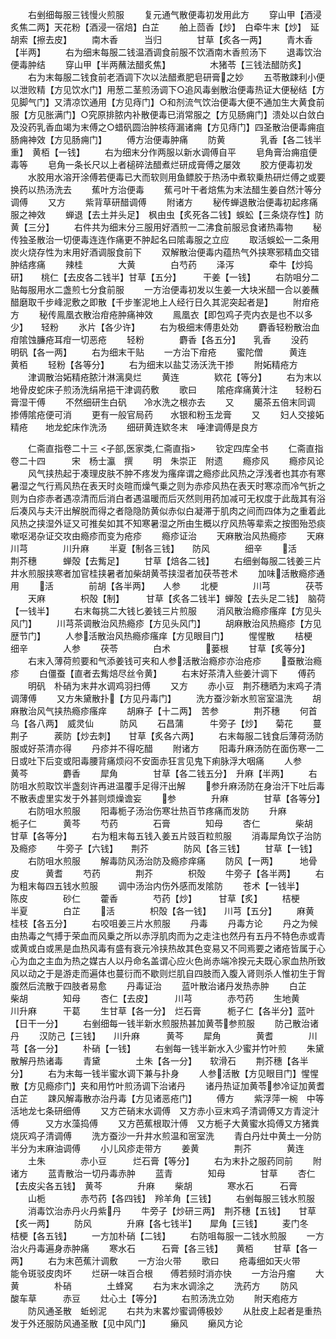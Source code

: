 <!-- { "loadSidebar": true } -->
　　右剉细每服三钱慢火煎服
　　复元通气散便毒初发用此方
　　穿山甲【酒浸炙焦二两】天花粉【酒浸一宿焙】白芷
　　舶上茴香【炒】　白牵牛末【炒】　延胡索【擦去皮】
　　南木香　　　当归　　　　甘草【炙各一两】
　　青木香【半两】
　　右为细末每服二钱温酒调食前服不饮酒南木香煎汤下
　　退毒饮治便毒肿结
　　穿山甲【半两蘸法醋炙焦】　　　　　木猪苓【三钱法醋防炙】
　　右为末每服二钱食前老酒调下次以法醋煮肥皂研膏之妙
　　五苓散踈利小便以泄败精【方见饮水门】用葱二茎煎汤调下○追风毒剉散治便毒热证大便秘结【方见脚气门】又清凉饮通用【方见痔门】○和剂流气饮治便毒大便不通加生大黄食前服【方见胀满门】○究原排脓内补散便毒已消常服之【方见肠痈门】溃处以白敛白及没药乳香血竭为末傅之○蜡矾圆治肿核痔漏诸痈【方见痔门】四圣散治便毒痈疽肠痈神效【方见肠痈门】
　　傅方治便毒肿痛
　　防黄　　　　乳香【各二钱半重】　黄栢【一钱】
　　右为细末分作两服以新水调傅自平
　　皂角膏治痈疽便毒等
　　皂角一条长尺以上者槌碎法醋煮烂研成膏傅之屡效
　　胶方便毒初发
　　水胶用水溶开涂傅若便毒已大而软则用鱼鳔胶于热汤中煮软乗热研烂傅之或要换药以热汤洗去
　　蕉叶方治便毒
　　蕉弓叶干者焙焦为末法醋生姜自然汁等分调傅
　　又方
　　紫背草研醋调傅
　　附诸方
　　秘传蝉退散治便毒初起疼痛服之神效
　　蝉退【去土并头足】　枫由虫【炙死各二钱】蜈蚣【三条烧存性】防黄【三分】
　　右件共为细末分三服用好酒煎一二沸食前服忌食诸热毒物
　　秘传独圣散治一切便毒连连作痛更不肿起名曰隂毒服之立应
　　取活蜈蚣一二条用炭火烧存性为末用好酒调服食前下
　　双解散治便毒内蕴热气外挟寒邪精血交错肿结疼痛
　　辣桂　　　　大黄　　　　白芍药
　　泽泻　　　　牵牛【炒捣研】　　桃仁【去皮各二钱半】甘草【五分】　　　干姜【一钱】
　　右防咀分二贴每服用水二盏煎七分食前服
　　一方治便毒初发以生姜一大块米醋一合以姜蘸醋磨取千步峰泥敷之即散【千步峯泥地上人经行日久其泥突起者是】
　　附疳疮方
　　秘传鳯凰衣散治疳疮肿痛神效
　　鳯凰衣【即包鸡子壳内衣是也不以多少】　　轻粉
　　氷片【各少许】
　　右为极细末傅患处効
　　麝香轻粉散治血疳隂蚀臁疮耳疳一切恶疮
　　轻粉　　　　麝香【各五分】　　乳香
　　没药　　　　明矾【各一两】
　　右为细末干贴
　　一方治下疳疮
　　蜜陀僧　　　黄连　　　　黄栢
　　轻粉【各等分】
　　右为细末以盐艾汤沃洗干掺
　　附妬精疮方
　　津调散治妬精疮脓汁淋漓臭烂
　　黄连　　　　欵花【等分】
　　右为末以地骨皮蛇床子煎汤洗绢帛挹干津调药敷
　　歌曰
　　隂疮痒痛黄汁注　　轻粉石膏湿干傅
　　不然细研生白矾　　冷水洗之根亦去
　　又
　　臈茶五倍末同调　　掺傅隂疮便可消
　　更有一般官局药　　水银和粉玉龙膏
　　又
　　妇人交接妬精疮　　地龙蛇床作洗汤
　　细研黄连欵冬末　唾津调傅是良方














　　仁斋直指卷二十三
<子部,医家类,仁斋直指>
　　钦定四库全书
　　仁斋直指卷二十四　　　宋　杨士瀛　撰
　　明　朱崇正　附遗
　　瘾疹风
　　瘾疹风论
　　风气挟热起于凑理皮肤不肿不疼发为瘙痒谓之瘾疹此风热之浮浅者也其亦有寒暑湿之气行焉风热在表天时炎暄而燥气乗之则为赤疹风热在表天时寒凉而冷气折之则为白疹赤者遇凉清而后消白者遇温暖而后灭然则用药加减可无权度于此哉其有浴后凑风与夫汗出解脱而得之者隐隐防黄似赤似白凝滞于肌肉之间而四体为之重着此风热之挟湿外证又可推矣如其不知寒暑湿之所由生概以疗风热等辈索之按图殆恐痰嗽呕渇杂证交攻由瘾疹而变为疮疹
　　瘾疹证治
　　天麻散治风热瘾疹
　　天麻　　　　川芎　　　　川升麻
　　半夏【制各三钱】　　防风　　　　细辛
　　活　　　　荆芥穗　　　蝉殻【去觜足】
　　甘草【焙各二钱】
　　右细剉每服二钱姜三片井水煎服挟寒者加官桂挟暑者加柴胡黄苓挟湿者加茯苓苍术
　　加味活散瘾疹通用
　　活　　　　前胡【各半两】　　人参
　　北梗　　　　川芎　　　　茯苓
　　天麻　　　　枳殻【制】　　　甘草【炙各二钱半】蝉殻【去头足二钱】　脑荷【一钱半】
　　右末每挑二大钱匕姜钱三片煎服
　　消风散治瘾疹瘙痒【方见头风门】
　　川芎茶调散治风热瘾疹【方见头风门】
　　胡麻散治风热瘾疹【方见歴节门】
　　人参活散治风热瘾疹瘙痒【方见眼目门】
　　惺惺散
　　桔梗　　　　细辛　　　　人参
　　茯苓　　　　白术　　　　蒌根
　　甘草【炙等分】
　　右末入薄荷煎要和气添姜钱可夹和人参活散治瘾疹亦治疮疹
　　蚕散治瘾疹
　　白僵蚕【直者去觜焙尽丝令黄】
　　右末好茶清入些姜汁调下
　　傅药
　　明矾　朴硝为末井水调鸡羽扫傅
　　又方
　　赤小豆　荆芥穗晒为末鸡子清调薄傅
　　又方朱黛散扑【方见丹毒门】
　　洗方蚕沙新水煎宻室温洗
　　胡麻散治风气挟热瘾疹瘙痒
　　胡麻子【十二两】　苦参　　　　荆芥穗
　　何首乌【各八两】　威灵仙　　　防风
　　石昌蒲　　　牛旁子【炒】　　菊花
　　蔓荆子　　　蒺防【炒去刺】　　甘草【炙各六两】
　　右末每服二钱食后薄荷汤防服或好茶清亦得
　　丹疹并不得吃醋
　　附诸方
　　阳毒升麻汤防在面伤寒一二日或吐下后变或阳毒腰背痛烦闷不安面赤狂言见鬼下痢脉浮大咽痛
　　人参　　　　黄芩　　　　麝香
　　犀角　　　　甘草【各二钱五分】　升麻【半两】
　　右防咀水煎取饮半盏刻许再进温覆手足得汗出解
　　参升麻汤防在身治汗下吐后毒不散表虚里实发于外甚则烦燥谵妄
　　参　　　　升麻　　　　甘草【各等分】
　　右防咀水煎服
　　阳毒栀子汤治伤寒壮热百节疼痛而发防
　　升麻　　　　栀子仁　　　黄芩
　　芍药　　　　石膏　　　　知母
　　杏仁　　　　柴胡　　　　甘草【各等分】
　　右为粗末每五钱入姜五片豉百粒煎服
　　消毒犀角饮子治防及瘾疹
　　牛旁子【六钱】　　荆芥　　　　防风【各三钱】
　　甘草【一钱】
　　右防咀水煎服
　　解毒防风汤治防及瘾疹痒痛
　　防风【一两】　　　地骨皮　　　黄耆
　　芍药　　　　荆芥　　　　枳殻
　　牛旁子【各半两】
　　右为粗末每四五钱水煎服
　　调中汤治内伤外感而发隂防
　　苍术【一钱半】　　陈皮　　　　砂仁
　　藿香　　　　芍药【炒】　　　甘草【炙】
　　桔梗　　　　半夏　　　　白芷
　　活　　　　枳殻【各一钱】　　川芎【五分】
　　麻黄　　　　桂枝【各五分】
　　右咬咀姜三片水煎服
　　丹毒
　　丹毒方论
　　丹之为候由热毒之气搏于荣血而风乗之所以赤浮肌肉而为之走注也然丹有五丹不特色赤或青或黄或白或黑是血热风毒有盛有衰元冷挟热故其色变易又不同焉要之诸疮皆属于心心为血之主血为热之媒古人以丹命名盖谓心应火色尚赤端冷揆元夫既心家血热所致风以动之于是游走而遍体也蔓衍而不歇则烂肌自四肢而入腹入肾则杀人惟初生于胷腹然后流散于四肢者易愈
　　丹毒证治
　　蓝叶散治诸丹发热赤肿
　　白芷　　　　柴胡　　　　知母
　　杏仁【去皮】　　　川芎　　　　赤芍药
　　生地黄　　　川升麻　　　干葛
　　生甘草【各一分】　烂石膏　　　栀子仁【各半分】蓝叶【日干一分】
　　右剉细每一钱半新水煎服热甚加黄苓参煎服
　　防己散治诸丹
　　汉防己【三钱】　　川升麻　　　黄芩
　　犀角　　　　黄耆　　　　川芎【各一分】
　　朴硝【一钱】
　　右剉每一钱半新水入少蜜并竹叶煎
　　朱黛散解丹热诸毒
　　青黛　　　　土朱【各一分】　　软滑石
　　荆芥穗【各半分】
　　右为末每一钱半蜜水调下兼与扑身
　　人参活散【方见眼目门】惺惺散【方见瘾疹门】夹和用竹叶煎汤调下治诸丹
　　诸丹热证加黄苓参冷证加黄耆白芷
　　踈风解毒散亦治丹毒【方见诸恶疮门】
　　傅方
　　紫浮萍一椀　中等活地龙七条研细傅
　　又方芒硝末水调傅　又方赤小豆末鸡子清调傅又方青淀汁傅　　　又方水藻捣傅
　　又方芭蕉根取汁傅　又方栀子大黄蜜水捣傅又方猪粪烧灰鸡子清调傅
　　洗方蚕沙一升井水煎温和宻室洗
　　青白丹灶中黄土一分防半分为末麻油调傅
　　小儿风疹走带方
　　姜黄　　　　荆芥　　　　黄连
　　土朱　　　　赤小豆　　　烂石膏【等分】
　　右为末扑之服药同前
　　附诸方
　　蓝青散治一切丹毒赤肿
　　蓝青　　　　知母　　　　甘草
　　杏仁【去皮尖各五钱】　黄芩　　　　升麻
　　柴胡　　　　寒水石　　　石膏
　　山栀　　　　赤芍药【各四钱】　羚羊角【三钱】
　　右剉每服三钱水煎服
　　消毒饮治赤丹火丹紫丹
　　牛旁子【炒研三两】　荆芥穗【五钱】　　甘草【炙一两】
　　防风　　　　升麻【各七钱半】　　犀角【三钱】
　　麦门冬　　　桔梗【各五钱】
　　一方加朴硝【二钱】
　　右防咀每服一二钱水煎服
　　一方治火丹毒遍身赤肿痛
　　寒水石　　　石膏【各三钱】　　黄栢
　　甘草【各一两】
　　右为末芭蕉汁调敷
　　一方治火带
　　歌曰
　　疮毒细如天火带　　能令斑驳皮肉坏
　　烂硏一味百合根　　傅若频时消亦快
　　一方治丹瘤
　　大黄　　　　朴硝　　　　土蜂窝
　　右为末水调涂之
　　洗药方
　　防风　　　　酸车草　　　赤豆
　　灶心土【等分】
　　右煎汤洗立効
　　附天疱疮方
　　防风通圣散　蚯蚓泥
　　右共为末畧炒蜜调傅极妙
　　从肚皮上起者是重热发于外还服防风通圣散【见中风门】
　　癞风
　　癞风方论
